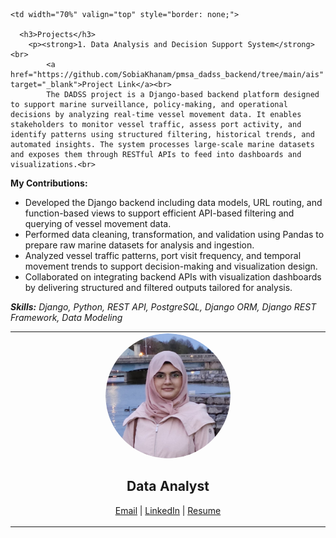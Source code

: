 <table style="border: none;">
  <tr>
    <td width="30%" align="center" valign="top" style="border: none;">
      <img src="/profile_pic.png" alt="Profile Picture" style="border-radius: 50%; width: 200px; height: 200px; object-fit: cover;"><br>
      <h2>Data Analyst</h2>
      <p>
        <a href="mailto:sobiakhanam2000@gmail.com">Email</a> |
        <a href="https://linkedin.com/in/sobia-khanam" target="_blank">LinkedIn</a> |
        <a href="/SOBIA KHANAM - RESUME.pdf" target="_blank">Resume</a>
      </p>
    </td>

    <td width="70%" valign="top" style="border: none;">

      <h3>Projects</h3>
        <p><strong>1. Data Analysis and Decision Support System</strong><br>
            <a href="https://github.com/SobiaKhanam/pmsa_dadss_backend/tree/main/ais" target="_blank">Project Link</a><br>
            The DADSS project is a Django-based backend platform designed to support marine surveillance, policy-making, and operational decisions by analyzing real-time vessel movement data. It enables stakeholders to monitor vessel traffic, assess port activity, and identify patterns using structured filtering, historical trends, and automated insights. The system processes large-scale marine datasets and exposes them through RESTful APIs to feed into dashboards and visualizations.<br>

<strong>My Contributions:</strong>
<ul>
  <li>Developed the Django backend including data models, URL routing, and function-based views to support efficient API-based filtering and querying of vessel movement data.</li>
  <li>Performed data cleaning, transformation, and validation using Pandas to prepare raw marine datasets for analysis and ingestion.</li>
  <li>Analyzed vessel traffic patterns, port visit frequency, and temporal movement trends to support decision-making and visualization design.</li>
  <li>Collaborated on integrating backend APIs with visualization dashboards by delivering structured and filtered outputs tailored for analysis.</li>
</ul>

<em><strong>Skills:</strong> Django, Python, REST API, PostgreSQL, Django ORM, Django REST Framework, Data Modeling</em>
</p>
    </td>
  </tr>
</table>
